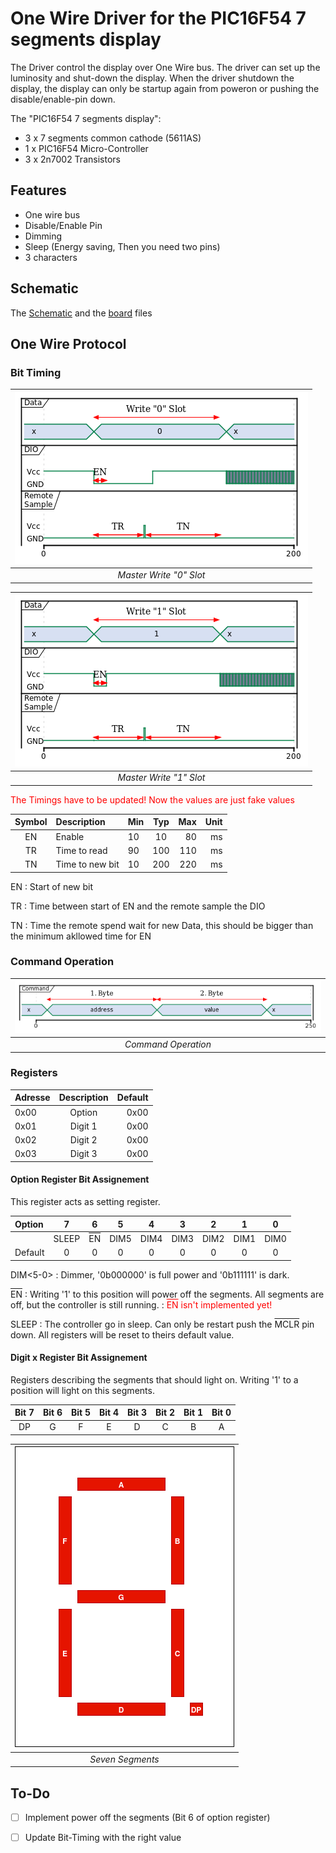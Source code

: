 # One Wire Driver for the PIC16F54 7 segments display

The Driver control the display over One Wire bus. The driver can set up the luminosity and shut-down the display. When the driver shutdown the display, the display can only be startup again from poweron or pushing the disable/enable-pin down. 

The "PIC16F54 7 segments display":

- 3 x 7 segments common cathode (5611AS)
- 1 x PIC16F54 Micro-Controller
- 3 x 2n7002 Transistors

## Features

- One wire bus
- Disable/Enable Pin
- Dimming
- Sleep (Energy saving, Then you need two pins) 
- 3 characters

## Schematic

The [Schematic](documents/images/pic16f54-7-segments-display-schematic.pdf) and the 
[board](documents/images/pic16f54-7-segments-display_pcb.pdf) files 

## One Wire Protocol

### Bit Timing

|![board](documents/images/bit_timing_0.png)|
|:---:| 
|*Master Write "0" Slot*|

|![board](documents/images/bit_timing_1.png)|
|:---:| 
|*Master Write "1" Slot*|

<span style="color:red"> The Timings have to be updated! Now the values are just fake values </span>

| Symbol | Description | Min | Typ | Max | Unit |
|:---:|:---|:---|:---:|---:|---:|
| EN | Enable | 10 | 10 | 80 | ms |
| TR | Time to read | 90 | 100 | 110 | ms |
| TN | Time to new bit | 10| 200 | 220 | ms |

EN
: Start of new bit

TR
: Time between start of EN and the remote sample the DIO

TN
: Time the remote spend wait for new Data, this should be bigger than the minimum akllowed time for EN

### Command Operation

|![board](documents/images/command.png)|
|:---:| 
|*Command Operation*|

### Registers

| Adresse | Description | Default |
|:--------------|:-------------:|--------------:|
| 0x00 | Option | 0x00 |
| 0x01 | Digit 1 | 0x00 |
| 0x02 | Digit 2 | 0x00 |
| 0x03 | Digit 3 | 0x00 |

#### Option Register Bit Assignement

This register acts as setting register.

| Option | 7 | 6 | 5 | 4 | 3 | 2 | 1 | 0 |
|:---|:-----:|:-----:|:-----:|:-----:|:-----:|:-----:|:-----:|:-----:|
| | SLEEP | <t style="text-decoration:overline">EN</t> | DIM5  | DIM4  | DIM3  | DIM2  | DIM1  | DIM0  |
| Default | 0 | 0 | 0 | 0 | 0 | 0 | 0 | 0 |

DIM<5-0>
: Dimmer, '0b000000' is full power and '0b111111' is dark.

<t style="text-decoration:overline">EN</t>
: Writing '1' to this position will power off the segments. All segments are off, but the controller is still running.
: <span style="color:red"> <t style="text-decoration:overline">EN</t> isn't implemented yet! </span>
 
SLEEP
: The controller go in sleep. Can only be restart push the <t style="text-decoration:overline">MCLR</t> pin down. All registers will be reset to theirs default value. 


#### Digit x Register Bit Assignement

Registers describing the segments that should light on. Writing '1' to a position will light on this segments. 

| Bit 7 | Bit 6 | Bit 5 | Bit 4 | Bit 3 | Bit 2 | Bit 1 | Bit 0 |
|:-----:|:-----:|:-----:|:-----:|:-----:|:-----:|:-----:|:-----:|
| DP    | G     | F  | E | D | C | B | A |


|![Seven Segments](documents/images/seven_segments.png)|
|:---:| 
|*Seven Segments*|


## To-Do
- [ ] Implement power off the segments (Bit 6 of option register)
- [ ] Update Bit-Timing with the right value

